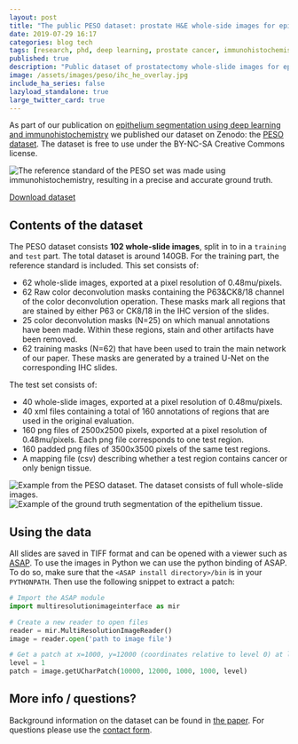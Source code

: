 ```yaml
---
layout: post
title: "The public PESO dataset: prostate H&E whole-side images for epithelium segmentation"
date: 2019-07-29 16:17
categories: blog tech
tags: [research, phd, deep learning, prostate cancer, immunohistochemistry, epithelium segmentation]
published: true
description: "Public dataset of prostatectomy whole-slide images for epithelium segmentation, licensed under a BY-NC-SA Creative Commons license."
image: /assets/images/peso/ihc_he_overlay.jpg
include_ha_series: false
lazyload_standalone: true
large_twitter_card: true
---
```


As part of our publication on [epithelium segmentation using deep learning and immunohistochemistry](https://www.nature.com/articles/s41598-018-37257-4) we published our dataset on Zenodo: the [PESO dataset](https://zenodo.org/record/1485967#.XT8F0ugzb8A). The dataset is free to use under the BY-NC-SA Creative Commons license.

<img class="lazyload" data-src="/assets/images/peso/ihc_he_overlay.jpg" style="max-width: 100%;" alt="The reference standard of the PESO set was made using immunohistochemistry, resulting in a precise and accurate ground truth.">

<a href="https://doi.org/10.5281/zenodo.1485966" class="btn btn-primary">Download dataset</a>

## Contents of the dataset

The PESO dataset consists **102 whole-slide images**, split in to in a `training` and `test` part. The total dataset is around 140GB. For the training part, the reference standard is included. This set consists of:

- 62 whole-slide images, exported at a pixel resolution of 0.48mu/pixels.
- 62 Raw color deconvolution masks containing the P63&CK8/18 channel of the color deconvolution operation. These masks mark all regions that are stained by either P63 or CK8/18 in the IHC version of the slides.
- 25 color deconvolution masks (N=25) on which manual annotations have been made. Within these regions, stain and other artifacts have been removed.
- 62 training masks (N=62) that have been used to train the main network of our paper. These masks are generated by a trained U-Net on the corresponding IHC slides.

The test set consists of:

- 40 whole-slide images, exported at a pixel resolution of 0.48mu/pixels.
- 40 xml files containing a total of 160 annotations of regions that are used in the original evaluation.
- 160 png files of 2500x2500 pixels, exported at a pixel resolution of 0.48mu/pixels. Each png file corresponds to one test region.
- 160 padded png files of 3500x3500 pixels of the same test regions.
- A mapping file (csv) describing whether a test region contains cancer or only benign tissue.

<img class="lazyload" data-src="/assets/images/peso/peso_zoom_data_example.jpg" style="max-width: 100%;" alt="Example from the PESO dataset. The dataset consists of full whole-slide images.">

<img class="lazyload" data-src="/assets/images/peso/peso_epithelium_overlay.jpg" style="max-width: 100%;" alt="Example of the ground truth segmentation of the epithelium tissue.">

## Using the data

All slides are saved in TIFF format and can be opened with a viewer such as [ASAP](https://github.com/computationalpathologygroup/ASAP). To use the images in Python we can use the python binding of ASAP. To do so, make sure that the `<ASAP install directory>/bin` is in your `PYTHONPATH`. Then use the following snippet to extract a patch:

```python
# Import the ASAP module
import multiresolutionimageinterface as mir

# Create a new reader to open files
reader = mir.MultiResolutionImageReader()
image = reader.open('path to image file')

# Get a patch at x=1000, y=12000 (coordinates relative to level 0) at level 2
level = 1
patch = image.getUCharPatch(10000, 12000, 1000, 1000, level)
```

## More info / questions?

Background information on the dataset can be found in [the paper](https://doi.org/10.1038/s41598-018-37257-4). For questions please use the [contact form](/contact).


<script type="application/ld+json">
{%raw%}
{
  "@context":"https://schema.org/",
  "@type":"Dataset",
  "name":"PESO: Prostate Epithelium Segmentation on H&E-stained prostatectomy whole slide images",
  "description":"Large set of whole-slide-images (WSI) of prostatectomy specimens with various grades of prostate cancer (PCa). More information can be found in the corresponding paper: https://doi.org/10.1038/s41598-018-37257-4 \n
 \n
The WSIs in this dataset can be viewed using the open-source software ASAP or Open Slide. Due to the large size of the complete dataset, the data has been split up in to multiple archives. \n
 \n
The data from the training set: \n
<ul> \n
<li><b>peso_training_masks.zip</b>: Training masks (N=62) that have been used to train the main network of our paper. These masks are generated by a trained U-Net on the corresponding IHC slides.</li> \n
<li><b>peso_training_masks_corrected.zip</b>: A subset of the color deconvolution masks (N=25) on which manual annotations have been made. Within these regions, stain and other artifacts have been removed.</li> \n
<li><b>peso_training_colordeconvolution.zip: Mask files (N=62) containing the P63&CK8/18 channel of the color deconvolution operation. These masks mark all regions that are stained by either P63 or CK8/18 in the IHC version of the slides.</li> \n
<li><b>peso_training_wsi_{1-6}.zip</b>: Zip files containing the whole slide images of the training set (N=62). Each archive contains 10 slides, excluding the last which contains 12. These images are exported at a pixel resolution of 0.48mu/pixels. \n
</ul>
The data from the test set: \n
<ul> \n
<li><b>peso_testset_regions.zip</b>: Collection of annotation XML files with outlines of the test regions. These can be used to view the test regions in more detail using ASAP.</li> \n
<li><b>peso_testset_png.zip</b>: Export of the test set regions in PNG format (2500x2500 pixels per region).</li> \n
<li><b>peso_testset_png_padded.zip</b>: Export of the test regions in PNG format padded with a 500 pixel wide border (3500x3500 pixels per region). Useful for segmenting pixels at the border of the regions.</li> \n
<li><b>peso_testset_mapping.csv</b>: A csv file mapping files from the test set (numbered 1-160) to regions in the xml files. The csv file also contains the label (benign or cancer) for each region.</li> \n
<li><b>peso_testset_wsi_{1-4}.zip</b>: Zip files containing the whole slide images of the test set (N=40). Each archive contains 10 slides of the test set. These images are exported at a pixel resolution of 0.48mu/pixels.</li> \n
</ul>
This study was financed by a grant from the Dutch Cancer Society (KWF), grant number KUN 2015-7970. \n
 \n
If you make use of this dataset please cite both the dataset itself and the corresponding paper: https://doi.org/10.1038/s41598-018-37257-4",
  "version": "1",
  "url":"https://www.wouterbulten.nl/blog/tech/peso-dataset-whole-slide-image-prosate-cancer/",
  "sameAs":"https://zenodo.org/record/1485967",
  "identifier": "https://doi.org/10.1038/s41598-018-37257-4",
  "keywords":[
    "pathology", "computational pathology", "prostate cancer", "epithelium", "deep learning", "H&E", "immunohistochemistry"
  ],
  "license" : "http://creativecommons.org/licenses/by-nc-sa/4.0",
  "creator": [
      {
          "@type": "Person",
          "sameAs": "https://orcid.org/0000-0002-6129-5039",
          "givenName": "Wouter",
          "familyName": "Bulten",
          "name": "Wouter Bulten"
      },
      {
          "@type": "Person",
          "sameAs": "https://orcid.org/0000-0003-1554-1291",
          "givenName": "Geert",
          "familyName": "Litjens",
          "name": "Geert Litjens"
      },
      {
       "@type":"Organization",
       "url": "https://www.computationalpathologygroup.eu/",
       "name":"Computational Pathology Group, Radboudumc"
       }
  ],
  "citation": "https://doi.org/10.1038/s41598-018-37257-4"
}
{%endraw%}
</script>
